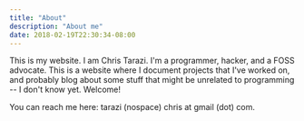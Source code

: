 ```yaml
---
title: "About"
description: "About me"
date: 2018-02-19T22:30:34-08:00
---
```


This is my website. I am Chris Tarazi. I'm a programmer, hacker, and a FOSS
advocate. This is a website where I document projects that I've worked on,
and probably blog about some stuff that might be unrelated to programming -- I
don't know yet. Welcome!

You can reach me here: tarazi (nospace) chris at gmail (dot) com.
